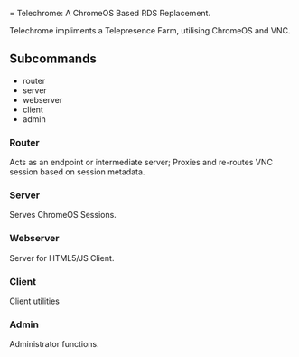 = Telechrome: A ChromeOS Based RDS Replacement.

Telechrome impliments a Telepresence Farm, utilising ChromeOS and VNC.

## Subcommands
* router
* server
* webserver
* client
* admin


### Router
Acts as an endpoint or intermediate server;
Proxies and re-routes VNC session based on session metadata.

### Server
Serves ChromeOS Sessions.

### Webserver
Server for HTML5/JS Client.

### Client
Client utilities

### Admin
Administrator functions.
